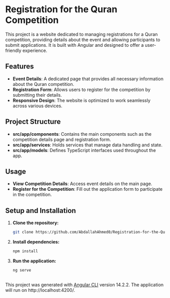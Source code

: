 # Registration for the Quran Competition

This project is a website dedicated to managing registrations for a Quran competition, providing details about the event and allowing participants to submit applications. It is built with Angular and designed to offer a user-friendly experience.

## Features

- **Event Details**: A dedicated page that provides all necessary information about the Quran competition.
- **Registration Form**: Allows users to register for the competition by submitting their details.
- **Responsive Design**: The website is optimized to work seamlessly across various devices.

## Project Structure

- **src/app/components**: Contains the main components such as the competition details page and registration form.
- **src/app/services**: Holds services that manage data handling and state.
- **src/app/models**: Defines TypeScript interfaces used throughout the app.

## Usage

- **View Competition Details**: Access event details on the main page.
- **Register for the Competition**: Fill out the application form to participate in the competition.

## Setup and Installation

1. **Clone the repository:**
   ```bash
   git clone https://github.com/AbdallahAhmed0/Registration-for-the-Quran-Competition.git
   
2. **Install dependencies:**
   ```bash
   npm install

3. **Run the application:**
   ```bash
   ng serve
 
This project was generated with [Angular CLI](https://github.com/angular/angular-cli) version 14.2.2.
The application will run on http://localhost:4200/.
